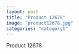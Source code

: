 ```yaml
---
layout: post
title: "Product 12678"
image: "product12678.jpg"
categories: "category1"
---
```

Product 12678
